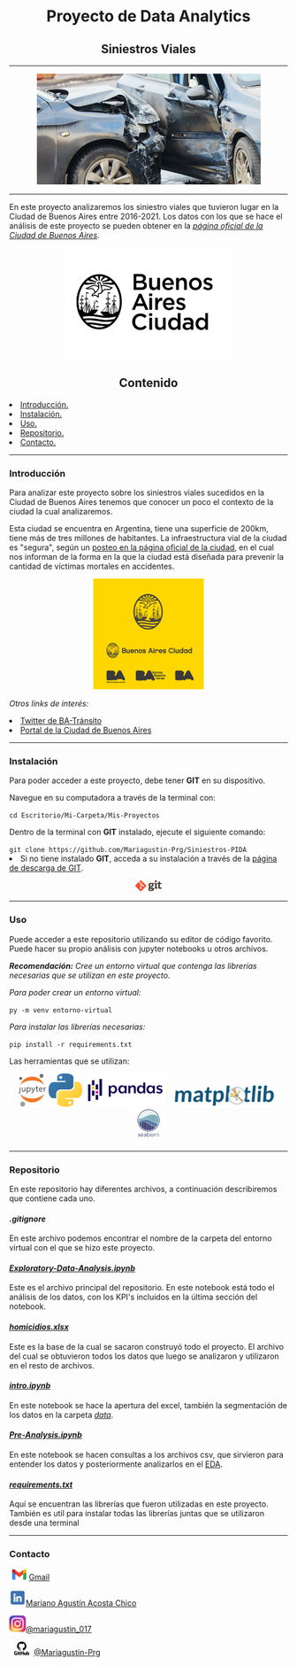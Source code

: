 <h1 align=center> Proyecto de Data Analytics</h1>
<h2 align=center><strong>Siniestros Viales</strong></h1>
<hr><p align=center><img src="./data/assets/sin-vial-jpg.png" height=200></p>
<hr></hr>

<p> En este proyecto analizaremos los siniestro viales que tuvieron lugar en la Ciudad de Buenos Aires entre 2016-2021. Los datos con los que se hace el análisis de este proyecto se pueden obtener en la <em><a href="https://databuenosairesgobardatasetvictimas-siniestros-viales">página oficial de la Ciudad de Buenos Aires</a></em>.</p>

<p align=center><img src="./data/assets/caba-logo.png" height=200></p>

<h2 align=center>Contenido</h2>
<li><a href="#introduccion">Introducción.</a></li>
<li><a href="#instalacion">Instalación.</a></li>
<li><a href="#uso">Uso.</a></li>
<li><a href="#repositorio">Repositorio.</a></li>
<li><a href="#contacto">Contacto.</a></li>

<hr><h3 id="introduccion"><strong>Introducción</strong></h3>
<p>Para analizar este proyecto sobre los siniestros viales sucedidos en la Ciudad de Buenos Aires tenemos que conocer un poco el contexto de la ciudad la cual analizaremos.</p>
<p>Esta ciudad se encuentra en Argentina, tiene una superficie de 200km, tiene más de tres millones de habitantes. La infraestructura vial de la ciudad es "segura", según un <a href="https://buenosaires.gob.ar/movilidad/plan-de-seguridad-vial/infraestructura-segura"> posteo en la página oficial de la ciudad</a>, en el cual nos informan de la forma en la que la ciudad está diseñada para prevenir la cantidad de víctimas mortales en accidentes.</p>
<p align=center><img src="./data/assets/logo-buenos-aires-ciudad-vectores.webp" height=200></p>
<p><em>Otros links de interés:</em></p>
<li><a href="https://twitter.com/batransito">Twitter de BA-Tránsito</a></li>
<li><a href="https://buenosaires.gob.ar/movilidad/plan-de-seguridad-vial">Portal de la Ciudad de Buenos Aires</a></li>
<hr>
<h3 id='instalacion'><strong>Instalación</strong></h3>
<p>Para poder acceder a este proyecto, debe tener <strong>GIT</strong> en su dispositivo.</p>
<p>Navegue en su computadora a través de la terminal con:</p>
<code>cd Escritorio/Mi-Carpeta/Mis-Proyectos</code>
<p>Dentro de la terminal con <strong>GIT</strong> instalado, ejecute el siguiente comando: </p>
<code>git clone https://github.com/Mariagustin-Prg/Siniestros-PIDA</code>
<li>Si no tiene instalado <strong>GIT</strong>, acceda a su instalación a través de la <a href="https://git-scm.com/downloads">página de descarga de GIT</a>.</li>

<p align=center><img src="./data/assets/logo@2x.png" height= 20></p>

<hr>
<h3 id="uso">Uso</h3>
<p>Puede acceder a este repositorio utilizando su editor de código favorito. Puede hacer su propio análisis con jupyter notebooks u otros archivos.</p>
<p><em><strong>Recomendación:</strong> Cree un entorno virtual que contenga las librerías necesarias que se utilizan en este proyecto.</em></p>
<p><em>Para poder crear un entorno virtual:</em></p>
<code>py -m venv entorno-virtual
</code>
<p><em>Para instalar las librerías necesarias:</em></p>
<code>pip install -r requirements.txt
</code>
<p>Las herramientas que se utilizan:</p>
<p align=center><img src="./data/assets/jupyter-icon.png" height=60>  <img src="./data/assets/py-icon.png" height=60>  <img src="./data/assets/pandas-logo.png" height= 60>  <img src="./data/assets/plt-logo.png" height=40>  <img src="./data/assets/seaborn-icon.png" height=60></p>
<hr>
<h3 id="repositorio">Repositorio</h3>
<p>En este repositorio hay diferentes archivos, a continuación describiremos que contiene cada uno.</p>
<h4><em>.gitignore</em></h4>
<p>En este archivo podemos encontrar el nombre de la carpeta del entorno virtual con el que se hizo este proyecto.</p>

<h4><em><a href="Exploratory-Data-Analysis.ipynb">Exploratory-Data-Analysis.ipynb</a></em></h4>
<p>Este es el archivo principal del repositorio. En este notebook está todo el análisis de los datos, con los KPI's incluidos en la última sección del notebook.

<h4><em><a href="homicidios.xlsx">homicidios.xlsx</a></em></h4>
<p>Este es la base de la cual se sacaron construyó todo el proyecto. El archivo del cual se obtuvieron todos los datos que luego se analizaron y utilizaron en el resto de archivos.</p>

<h4><em><a href="intro.ipynb">intro.ipynb</a></em></h4>
<p>En este notebook se hace la apertura del excel, también la segmentación de los datos en la carpeta <a href="./data"><em>data</em></a>.

<h4><em><a href="Pre-analysis.ipynb">Pre-Analysis.ipynb</a></em></h4>
<p>En este notebook se hacen consultas a los archivos csv, que sirvieron para entender los datos y posteriormente analizarlos en el <a href="Exploratory-Data-Analysis.ipynb">EDA</a>.</p>

<h4><em><a href="requirements.txt">requirements.txt</a></em></h4>
<p>Aquí se encuentran las librerías que fueron utilizadas en este proyecto. También es util para instalar todas las librerías juntas que se utilizaron desde una terminal</p>

<hr>
<h3 id="contacto">Contacto</h3>
<p><img src="./data/assets/Gmail-Logo.png" height=20><a href="mariagustin.acosta1703@gmail.com">Gmail</a></p>

<p><img src="./data/assets/Linkedin-logo-on-transparent.png" height=30><a href="https://www.linkedin.com/in/mariano-agust%C3%ADn-acosta-chico-b67584266">Mariano Agustín Acosta Chico</a></p>

<p><img src="./data/assets/instagram-logo.png" height=30><a href="https://www.instagram.com/mariagustin_017/">@mariagustin_017</a></p>

<p><img src="./data/assets/github-logo.jfif" height=25><a href="https://github.com/Mariagustin-Prg">@Mariagustin-Prg</a></p>
